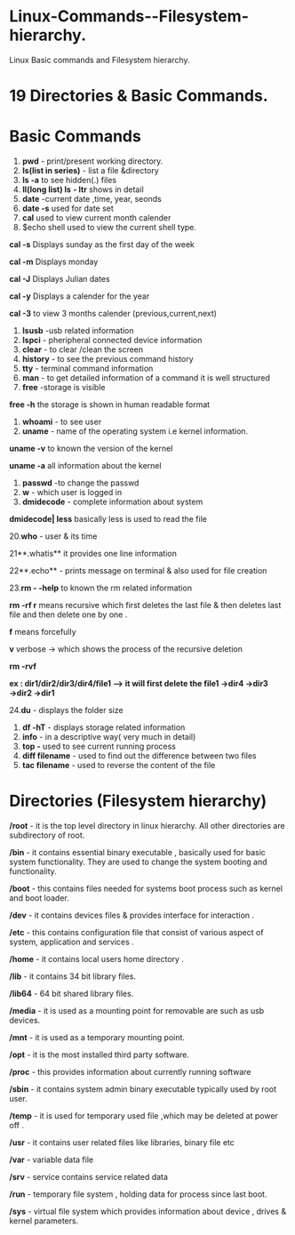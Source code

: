 # Linux-Commands--Filesystem-hierarchy.
Linux Basic commands and Filesystem hierarchy.
# 19 Directories & Basic Commands.



# Basic Commands

1. **pwd** - print/present working directory.
2. **ls(list in series)** - list a file &directory 
3. **ls -a**  to see hidden(.) files
4. **ll(long list) ls** **- ltr** shows in detail
5. **date** -current date ,time, year, seonds
6. **date -s**  used for date set 
7. **cal**  used to view current month calender
8. $echo shell used to view the current shell type.

**cal -s**  Displays sunday as the first day of the week

**cal -m** Displays monday

**cal -J**  Displays Julian dates

**cal  -y** Displays a calender for the year 

**cal  -3** to view 3 months calender (previous,current,next)

1. **lsusb** -usb related information
2. **lspci**  - pheripheral connected device information
3. **clear** - to clear /clean the screen
4. **history** - to see the previous command history
5. **tty** - terminal command information 
6. **man** - to get detailed information of a command it is well structured
7. **free** -storage is visible

**free -h**  the storage is shown in human readable format 

1. **whoami** - to see user
2. **uname** - name of the operating system i.e kernel information.

**uname -v**  to known the version of the kernel 

**uname -a**  all information about the kernel

1. **passwd** -to change the passwd
2. **w** - which user is logged in 
3. **dmidecode** - complete information about system 

**dmidecode| less**  basically less is used to read the file

20.**who** - user & its time

21**.whatis** it provides one line information

22**.echo** - prints message on terminal & also used for file creation 

23.**rm - -help** to known the rm related information 

**rm -rf  r** means recursive which first deletes the last file & then deletes last file and then delete one by one .

**f** means forcefully

**v** verbose → which shows the process of the recursive deletion

**rm -rvf** 

**ex : dir1/dir2/dir3/dir4/file1 —> it will first delete the file1 →dir4 →dir3 →dir2 →dir1**

24.**du** - displays the folder size 

1. **df -hT** - displays storage related information
2. **info** - in a descriptive way( very much in detail)
3. **top -** used to see current running process 
4. **diff filename** - used to find out the difference between two files 
5. **tac  filename** - used to reverse the content of the file 

 


# Directories (Filesystem hierarchy)

**/root**  -  it is the top level directory in linux hierarchy. All other directories are subdirectory of root.

**/bin**  -   it contains essential binary executable , basically used for basic system functionality. They are used to change the system booting and functionality.

**/boot**  - this contains files needed for systems boot process such as kernel and boot loader.

**/dev** -  it contains devices files & provides interface for interaction .

**/etc** - this contains configuration file that consist of various aspect of system, application and services .

**/home**  - it contains local users home directory .

**/lib** - it contains 34 bit library files.

**/lib64**  - 64 bit shared library files.

**/media**  -  it is used as a mounting point for removable are such as usb devices.

**/mnt**  -  it is used as a temporary mounting point.

**/opt**  -  it is the most installed third party software.

**/proc**  - this provides information about currently running software 

**/sbin** - it contains system admin binary executable typically used by root user.

**/temp** - it is used for temporary used file ,which may be deleted at power off .

**/usr**  - it contains user related files like libraries, binary file etc

**/var**  -  variable data file 

**/srv**  -  service contains service related data

**/run**  -  temporary file system , holding data for process since last boot.

**/sys**  -  virtual file system which provides information about device , drives & kernel parameters.
